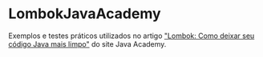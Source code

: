 # LombokJavaAcademy

Exemplos e testes práticos utilizados no artigo ["Lombok: Como deixar seu código Java mais limpo"](https://javaacademy.dev/lombok-como-deixar-seu-codigo-java-mais-limpo "Lombok: Como deixar seu código Java mais limpo") do site Java Academy.

